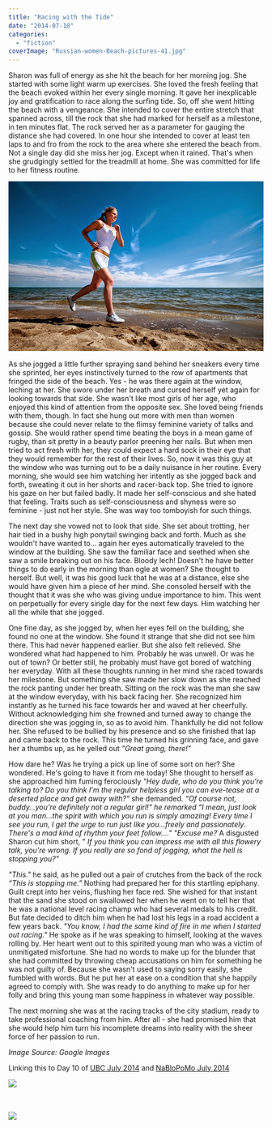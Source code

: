 ```yaml
---
title: "Racing with the Tide"
date: "2014-07-10"
categories: 
  - "fiction"
coverImage: "Russian-women-Beach-pictures-41.jpg"
---
```


Sharon was full of energy as she hit the beach for her morning jog. She started with some light warm up exercises. She loved the fresh feeling that the beach evoked within her every single morning. It gave her inexplicable joy and gratification to race along the surfing tide. So, off she went hitting the beach with a vengeance. She intended to cover the entire stretch that spanned across, till the rock that she had marked for herself as a milestone, in ten minutes flat. The rock served her as a parameter for gauging the distance she had covered. In one hour she intended to cover at least ten laps to and fro from the rock to the area where she entered the beach from. Not a single day did she miss her jog. Except when it rained. That's when she grudgingly settled for the treadmill at home. She was committed for life to her fitness routine.

[![](images/Russian-women-Beach-pictures-41.jpg)](http://ifsbutsandsetcs.com/wp-content/uploads/2014/07/Russian-women-Beach-pictures-41.jpg)

As she jogged a little further spraying sand behind her sneakers every time she sprinted, her eyes instinctively turned to the row of apartments that fringed the side of the beach. Yes - he was there again at the window, leching at her. She swore under her breath and cursed herself yet again for looking towards that side. She wasn't like most girls of her age, who enjoyed this kind of attention from the opposite sex. She loved being friends with them, though. In fact she hung out more with men than women because she could never relate to the flimsy feminine variety of talks and gossip. She would rather spend time beating the boys in a mean game of rugby, than sit pretty in a beauty parlor preening her nails. But when men tried to act fresh with her, they could expect a hard sock in their eye that they would remember for the rest of their lives. So, now it was this guy at the window who was turning out to be a daily nuisance in her routine. Every morning, she would see him watching her intently as she jogged back and forth, sweating it out in her shorts and racer-back top. She tried to ignore his gaze on her but failed badly. It made her self-conscious and she hated that feeling. Traits such as self-consciousness and shyness were so feminine - just not her style. She was way too tomboyish for such things.

The next day she vowed not to look that side. She set about trotting, her hair tied in a bushy high ponytail swinging back and forth. Much as she wouldn't have wanted to… again her eyes automatically traveled to the window at the building. She saw the familiar face and seethed when she saw a smile breaking out on his face. Bloody lech! Doesn't he have better things to do early in the morning than ogle at women? She thought to herself. But well, it was his good luck that he was at a distance, else she would have given him a piece of her mind. She consoled herself with the thought that it was she who was giving undue importance to him. This went on perpetually for every single day for the next few days. Him watching her all the while that she jogged.

One fine day, as she jogged by, when her eyes fell on the building, she found no one at the window. She found it strange that she did not see him there. This had never happened earlier. But she also felt relieved. She wondered what had happened to him. Probably he was unwell. Or was he out of town? Or better still, he probably must have got bored of watching her everyday. With all these thoughts running in her mind she raced towards her milestone. But something she saw made her slow down as she reached the rock panting under her breath. Sitting on the rock was the man she saw at the window everyday, with his back facing her. She recognized him instantly as he turned his face towards her and waved at her cheerfully. Without acknowledging him she frowned and turned away to change the direction she was jogging in, so as to avoid him. Thankfully he did not follow her. She refused to be bullied by his presence and so she finished that lap and came back to the rock. This time he turned his grinning face, and gave her a thumbs up, as he yelled out _"Great going, there!"_

How dare he? Was he trying a pick up line of some sort on her? She wondered. He's going to have it from me today! She thought to herself as she approached him fuming ferociously _"Hey dude, who do you think you're talking to? Do you think I'm the regular helpless girl you can eve-tease at a deserted place and get away with?"_ she demanded. _“Of course not, buddy…you're definitely not a regular girl!" he remarked “I mean, just look at you man…the spirit with which you run is simply amazing! Every time I see you run, I get the urge to run just like you...freely and passionately. There's a mad kind of rhythm your feet follow...."_ _"Excuse me?_ A disgusted Sharon cut him short, " _If you think you can impress me with all this flowery talk, you’re wrong. If you really are so fond of jogging, what the hell is stopping you?"_

_"This."_ he said, as he pulled out a pair of crutches from the back of the rock _“This is stopping me.”_ Nothing had prepared her for this startling epiphany. Guilt crept into her veins, flushing her face red. She wished for that instant that the sand she stood on swallowed her when he went on to tell her that he was a national level racing champ who had several medals to his credit. But fate decided to ditch him when he had lost his legs in a road accident a few years back. _"You know, I had the same kind of fire in me when I started out racing."_ He spoke as if he was speaking to himself, looking at the waves rolling by. Her heart went out to this spirited young man who was a victim of unmitigated misfortune. She had no words to make up for the blunder that she had committed by throwing cheap accusations on him for something he was not guilty of. Because she wasn't used to saying sorry easily, she fumbled with words. But he put her at ease on a condition that she happily agreed to comply with. She was ready to do anything to make up for her folly and bring this young man some happiness in whatever way possible.

The next morning she was at the racing tracks of the city stadium, ready to take professional coaching from him. After all - she had promised him that she would help him turn his incomplete dreams into reality with the sheer force of her passion to run.

_Image Source: Google Images_

Linking this to Day 10 of [UBC July 2014](http://ultimateblogchallenge.com/) and [NaBloPoMo July 2014](http://www.blogher.com/nablopomo-july-2014-blogroll)

[![](images/UBC-banner221.png)](http://ifsbutsandsetcs.com/wp-content/uploads/2014/07/UBC-banner221.png)

 

[![](images/NaBloPoMo_0714_465x287_DECADE_021.jpg)](http://ifsbutsandsetcs.com/wp-content/uploads/2014/07/NaBloPoMo_0714_465x287_DECADE_021.jpg)
